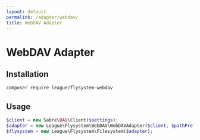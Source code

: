 ```yaml
---
layout: default
permalink: /adapter/webdav/
title: WebDAV Adapter
---
```


# WebDAV Adapter

## Installation

~~~ bash
composer require league/flysystem-webdav
~~~

## Usage

~~~ php
$client = new Sabre\DAV\Client($settings);
$adapter = new League\Flysystem\WebDAV\WebDAVAdapter($client, $pathPrefix /* optional */);
$flysystem = new League\Flysystem\Filesystem($adapter);
~~~
